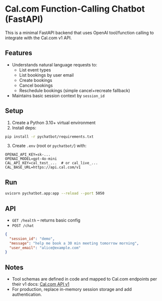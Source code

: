 # Cal.com Function-Calling Chatbot (FastAPI)

This is a minimal FastAPI backend that uses OpenAI tool/function calling to integrate with the Cal.com v1 API.

## Features
- Understands natural language requests to:
  - List event types
  - List bookings by user email
  - Create bookings
  - Cancel bookings
  - Reschedule bookings (simple cancel+recreate fallback)
- Maintains basic session context by `session_id`

## Setup
1. Create a Python 3.10+ virtual environment
2. Install deps:
```bash
pip install -r pychatbot/requirements.txt
```
3. Create `.env` (root or `pychatbot/`) with:
```env
OPENAI_API_KEY=sk-...
OPENAI_MODEL=gpt-4o-mini
CAL_API_KEY=cal_test_...  # or cal_live_...
CAL_BASE_URL=https://api.cal.com/v1
```

## Run
```bash
uvicorn pychatbot.app:app --reload --port 5050
```

## API
- `GET /health` – returns basic config
- `POST /chat`
```json
{
  "session_id": "demo",
  "message": "help me book a 30 min meeting tomorrow morning",
  "user_email": "alice@example.com"
}
```

## Notes
- Tool schemas are defined in code and mapped to Cal.com endpoints per their v1 docs: [Cal.com API v1](https://cal.com/docs/api-reference/v1/introduction)
- For production, replace in-memory session storage and add authentication.

